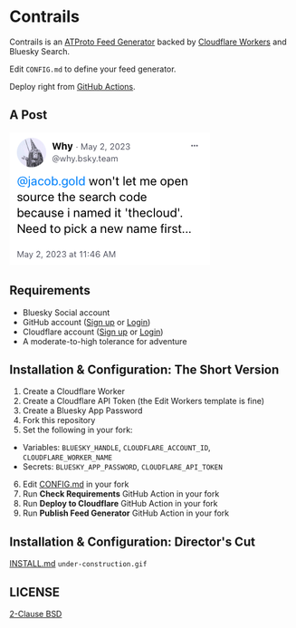 
# Contrails

Contrails is an [ATProto Feed Generator](https://github.com/bluesky-social/feed-generator) backed by
[Cloudflare Workers](https://workers.cloudflare.com) and Bluesky Search.

Edit `CONFIG.md` to define your feed generator.

Deploy right from [GitHub Actions](https://github.com/features/actions).

## A Post

![](docs/thecloud.png)

## Requirements

- Bluesky Social account
- GitHub account ([Sign up](https://github.com/signup) or [Login](https://github.com/login))
- Cloudflare account ([Sign up](https://dash.cloudflare.com/sign-up) or [Login](https://dash.cloudflare.com/login/))
- A moderate-to-high tolerance for adventure

## Installation & Configuration: The Short Version

1. Create a Cloudflare Worker
2. Create a Cloudflare API Token (the Edit Workers template is fine)
3. Create a Bluesky App Password
4. Fork this repository
5. Set the following in your fork:
  * Variables: `BLUESKY_HANDLE`, `CLOUDFLARE_ACCOUNT_ID`, `CLOUDFLARE_WORKER_NAME`
  * Secrets: `BLUESKY_APP_PASSWORD`, `CLOUDFLARE_API_TOKEN`
6. Edit [CONFIG.md](CONFIG.md) in your fork
7. Run **Check Requirements** GitHub Action in your fork
8. Run **Deploy to Cloudflare** GitHub Action in your fork
9. Run **Publish Feed Generator** GitHub Action in your fork

## Installation & Configuration: Director's Cut

[INSTALL.md](INSTALL.md) `under-construction.gif`

## LICENSE

[2-Clause BSD](LICENSE)
